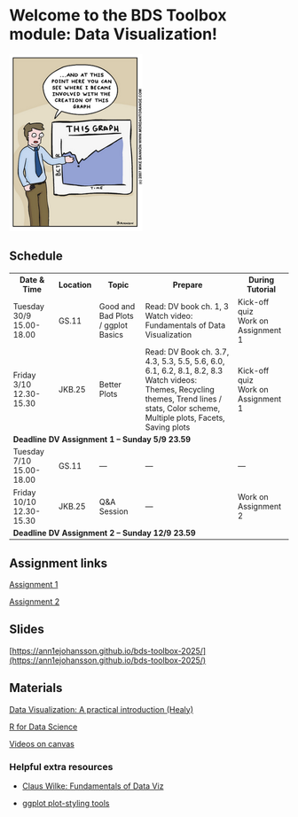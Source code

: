 # Welcome to the BDS Toolbox module: Data Visualization!
![Better Plot](images/cartoon-1.png)

## Schedule 

<table>
<tr>
<th>Date & Time</th>
<th>Location</th>
<th>Topic</th>
<th>Prepare</th>
<th>During Tutorial</th>
</tr>
<tr>
<td>Tuesday 30/9 15.00-18.00</td>
<td>GS.11</td>
<td>Good and Bad Plots / ggplot Basics</td>
<td>Read: DV book ch. 1, 3<br>Watch video: Fundamentals of Data Visualization</td>
<td>Kick-off quiz<br>Work on Assignment 1</td>
</tr>
<tr>
<td>Friday 3/10 12.30-15.30</td>
<td>JKB.25</td>
<td>Better Plots</td>
<td>Read: DV Book ch. 3.7, 4.3, 5.3, 5.5, 5.6, 6.0, 6.1, 6.2, 8.1, 8.2, 8.3<br>Watch videos: Themes, Recycling themes, Trend lines / stats, Color scheme, Multiple plots, Facets, Saving plots</td>
<td>Kick-off quiz<br>Work on Assignment 1</td>
</tr>
<tr>
<td colspan="5"><strong>Deadline DV Assignment 1 – Sunday 5/9 23.59</strong></td>
</tr>
<tr>
<td>Tuesday 7/10 15.00-18.00</td>
<td>GS.11</td>
<td>—</td>
<td>—</td>
<td>—</td>
</tr>
<tr>
<td>Friday 10/10 12.30-15.30</td>
<td>JKB.25</td>
<td>Q&A Session</td>
<td>—</td>
<td>Work on Assignment 2</td>
</tr>
<tr>
<td colspan="5"><strong>Deadline DV Assignment 2 – Sunday 12/9 23.59</strong></td>
</tr>
</table>

## Assignment links
[Assignment 1](https://ann1ejohansson.github.io/bds-toolbox-2025/assignments/dv-assignment-1.html)

[Assignment 2](https://ann1ejohansson.github.io/bds-toolbox-2025/assignments/dv-assignment-2.html)

## Slides
[https://ann1ejohansson.github.io/bds-toolbox-2025/](https://ann1ejohansson.github.io/bds-toolbox-2025/)

## Materials
[Data Visualization: A practical introduction (Healy)](https://socviz.co/)

[R for Data Science](https://r4ds.had.co.nz/data-visualisation.html)

[Videos on canvas](https://canvas.uva.nl/courses/47312/modules)

### Helpful extra resources

-   [Claus Wilke: Fundamentals of Data Viz](https://clauswilke.com/dataviz/)

-   [ggplot plot-styling tools](https://psyteachr.github.io/introdataviz/plotstyle.html)
